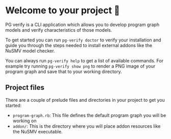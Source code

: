 # Welcome to your project 🎉

PG verify is a CLI application which allows you to develop program graph models
and verify characteristics of those models.

To get started you can run `pg-verify doctor` to verify your installation and guide
you through the steps needed to install external addons like the NuSMV model checker.

You can always run `pg-verify help` to get a list of available commands.
For example try running `pg-verify show png` to render a PNG image of your program graph
and save that to your working directory.

## Project files

There are a couple of prelude files and directories in your project to get you started:

- `program-graph.rb`: This file defines the default program graph you will be working on
- `addon/`: This is the directory where you will place addon resources like the NuSMV executable.
